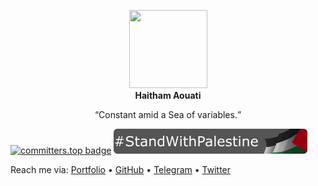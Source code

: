 <p align="center">
  <img width="125" height="125" src="https://github.com/haithamaouati/haithamaouati/raw/main/profile_picture.png">
  <br><b>Haitham Aouati</b></p>
  
  <p align="center">
    <q>Constant amid a Sea of variables.</q>
  </p>

[![committers.top badge](https://user-badge.committers.top/algeria/haithamaouati.svg)](https://user-badge.committers.top/algeria/haithamaouati)
![StandWithPalestine](https://raw.githubusercontent.com/haithamaouati/haithamaouati/main/StandWithPalestine.svg)

Reach me via: [Portfolio](https://haithamaouati.github.io/haithamaouati/) • [GitHub](github.com/haithamaouati) • [Telegram](https://t.me/haithamaouati) • [Twitter](twitter.com/haithamaouati)

